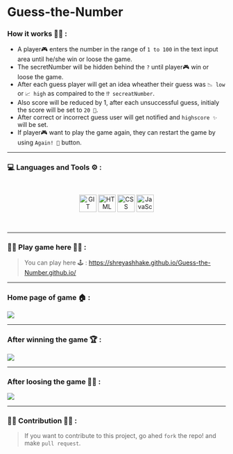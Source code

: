 # Guess-the-Number

### How it works 🕵️‍♀️ : 
* A player🎮 enters the number in the range of `1 to 100` in the text input area until he/she win or loose the game.
* The secretNumber will be hidden behind the `?` until player🎮 win or loose the game.
* After each guess player will get an idea wheather their guess was `📉 low` or `📈 high` as compaired to the `⁉ secreatNumber`.
* Also score will be reduced by 1, after each unsuccessful guess, initialy the score will be set to `20 🎯`.
* After correct or incorrect guess user will get notified and `highscore ✨` will be set.
* If player🎮 want to play the game again, they can restart the game by using `Again! 💫` button.
<hr>


### 💻 Languages and Tools ⚙ :
<p align="center" style="padding: 30px;" >
      <img padding="40px" src="https://www.vectorlogo.zone/logos/git-scm/git-scm-icon.svg" alt="GIT" width="40" height="40"/>
      <img padding="30px" src="https://www.vectorlogo.zone/logos/w3_html5/w3_html5-icon.svg" alt="HTML" width="40" height="40"/>
      <img padding="30px" src="https://www.vectorlogo.zone/logos/w3_css/w3_css-icon.svg" alt="CSS" width="40" height="40"/>
      <img padding="30px" src="https://upload.vectorlogo.zone/logos/javascript/images/239ec8a4-163e-4792-83b6-3f6d96911757.svg" alt="JavaScript" width="40" height="40"/>
</p> 
<hr>

### 🤹‍♂️ Play game here 🤹‍♀️ : 
> You can play here 🕹 : https://shreyashhake.github.io/Guess-the-Number.github.io/
<hr>

### Home page of game 🏠 : 
<img src="https://github.com/shreyashHake/Guess-the-Number.github.io/blob/main/Images/For%20readMe/mainPage.PNG">
<hr>

### After winning the game 🏆 : 
<img src="https://github.com/shreyashHake/Guess-the-Number.github.io/blob/main/Images/For%20readMe/winCase.PNG">
<hr>

### After loosing the game 🙆‍♂️ : 
<img src="https://github.com/shreyashHake/Guess-the-Number.github.io/blob/main/Images/For%20readMe/lostCase.PNG">
<hr>

### 👩‍💻 Contribution 👨‍💻 : 
> If you want to contribute to this project, go ahed `fork` the repo! and make `pull request`.

